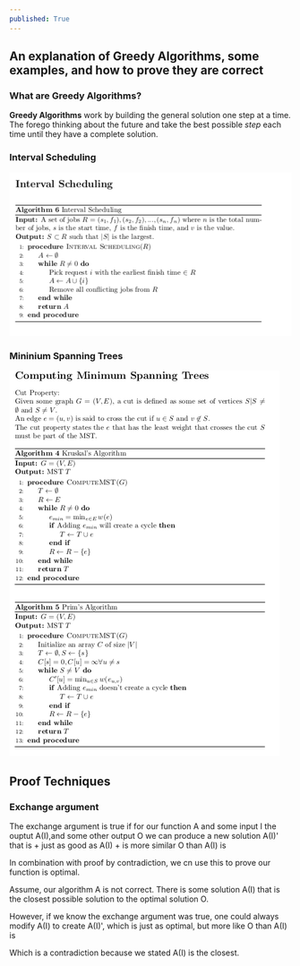 ```yaml
---
published: True
---
```


## An explanation of Greedy Algorithms, some examples, and how to prove they are correct


### What are Greedy Algorithms?

**Greedy Algorithms** work by building the general solution one step at a time. The forego thinking about the future and take the best possible *step* each time until they have a complete solution.

### Interval Scheduling
![Interval](/images/algs/Greedy/InterviewScheduling.png)

### Mininium Spanning Trees
![MST](/images/algs/Greedy/ComputingMST.png)

## Proof Techniques
### Exchange argument
The exchange argument is true if for our function A and some input I the ouptut A(I),and some other output O 
we can produce a new solution A(I)' that is 
    + just as good as A(I) 
    + is more similar O than A(I) is 

In combination with proof by contradiction, we cn use this to prove our function is optimal.

Assume, our algorithm A is not correct.
There is some solution A(I) that is the closest possible solution to the optimal solution O. 

However, if we know the exchange argument was true, 
one could always modify A(I) to create A(I)', which is just as optimal, but more like O than A(I) is

Which is a contradiction because  we stated A(I) is the closest.
